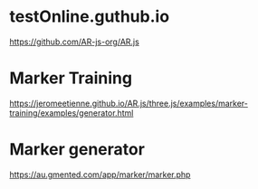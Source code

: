 # testOnline.guthub.io
https://github.com/AR-js-org/AR.js
# Marker Training
https://jeromeetienne.github.io/AR.js/three.js/examples/marker-training/examples/generator.html
# Marker generator
https://au.gmented.com/app/marker/marker.php